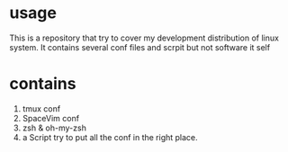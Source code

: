 # usage
This is a repository that try to cover my development distribution of linux system.
It contains several conf files and scrpit but not software it self
# contains
1. tmux conf
2. SpaceVim conf
4. zsh & oh-my-zsh
3. a Script try to put all the conf in the right place.


